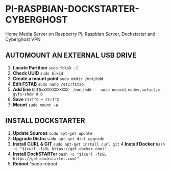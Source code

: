 # PI-RASPBIAN-DOCKSTARTER-CYBERGHOST
Home Media Server on Raspberry Pi, Raspbian Server, Dockstarter and Cyberghost VPN

## AUTOMOUNT AN EXTERNAL USB DRIVE
1. **Locate Partition**
`sudo fdisk -l`
2. **Check UUID**
`sudo blkid`
3. **Create a mount point**
`sudo mkdir /mnt/hdd`
4. **Edit FSTAB**
`sudo nano /etc/fstab`
5. **Add line**
`UUID=XXXXXXXXXXX  /mnt/hdd    auto nosuid,nodev,nofail,x-gvfs-show 0 0`
6. **Save**
`Ctrl^O + Ctrl^X`
7. **Mount**
`sudo mount -a`

## INSTALL DOCKSTARTER
1. **Update Sources**
`sudo apt-get update`
2. **Upgrade Distro**
`sudo apt-get dist-upgrade`
3. **Install CURL & GIT**
`sudo apt-get install curl git`
4.**Install Docker**
`bash -c "$(curl -fsSL https://get.docker.com)"`
5. **Install DockSTARTer**
`bash -c "$(curl -fsSL https://get.dockstarter.com)"`
6. **Reboot**
^sudo reboot`
